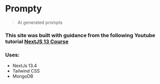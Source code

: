 # Prompty

> AI generated prompts

### This site was built with guidance from the following Youtube tutorial [NextJS 13 Course](https://youtu.be/wm5gMKuwSYk)

### Uses:

- NextJs 13.4
- Tailwind CSS
- MongoDB
